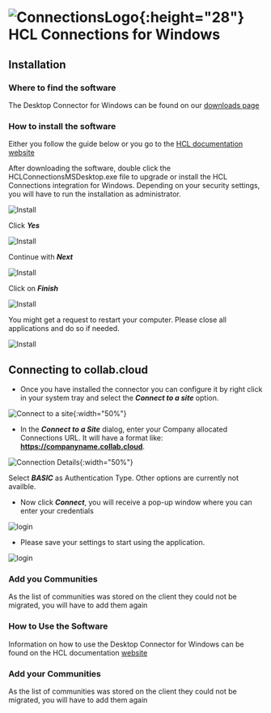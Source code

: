 # ![ConnectionsLogo](/assets/images/HCL_Connection_Master.png){:height="28"} HCL Connections for Windows

## Installation

### Where to find the software

The Desktop Connector for Windows can be found on our [downloads page](https://docs.st.collab.cloud/help/downloads/)

### How to install the software

Either you follow the guide below or you go to the [HCL documentation website](https://help.hcltechsw.com/connections/v65/connectors/enduser/c_files_window_install_ovr.html)

After downloading the software, double click the HCLConnectionsMSDesktop.exe file to upgrade or install the HCL Connections integration for Windows. Depending on your security settings, you will have to run the installation as administrator.

![Install](/assets/images/screen-shots/mail/windowsplugin1.png)

Click **_Yes_**

![Install](/assets/images/screen-shots/mail/windowsplugin2.png)

Continue with **_Next_**

![Install](/assets/images/screen-shots/mail/windowsplugin3.png)

Click on **_Finish_**

![Install](/assets/images/screen-shots/mail/windowsplugin4.png)

You might get a request to restart your computer.
Please close all applications and do so if needed.

![Install](/assets/images/screen-shots/mail/windowsplugin5.png)

## Connecting to __collab.cloud__

* Once you have installed the connector you can configure it by right click in your system tray and select the **_Connect to a site_** option.

![Connect to a site](/assets/images/screen-shots/connections/connect-to-a-site.png){:width="50%"}

* In the **_Connect to a Site_** dialog, enter your Company allocated Connections URL. It will have a format like: **https://companyname.collab.cloud**. 

![Connection Details](/assets/images/screen-shots/desktopplugin/windows-connect-site.png){:width="50%"}

Select **_BASIC_** as Authentication Type. Other options are currently not availble.

* Now click **_Connect_**, you will receive a pop-up window where you can enter your credentials

![login](/assets/images/screen-shots/desktopplugin/windows-connect-security.png)

* Please save your settings to start using the application.

![login](/assets/images/screen-shots/connections/save-settings.png)

### Add you Communities

As the list of communities was stored on the client they could not be migrated, you will have to add them again

### How to Use the Software

Information on how to use the Desktop Connector for Windows can be found on the HCL documentation [website](https://opensource.hcltechsw.com/connections-doc/v8-cr5/connectors/enduser/c_ms_plugins_win_explorer.html)

### Add your Communities

As the list of communities was stored on the client they could not be migrated, you will have to add them again
